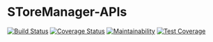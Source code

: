 # SToreManager-APIs

[![Build Status](https://travis-ci.org/MusyokiBryan/SToreManager-APIs.svg?branch=documentation-161356401)](https://travis-ci.org/MusyokiBryan/SToreManager-APIs)  [![Coverage Status](https://coveralls.io/repos/github/MusyokiBryan/SToreManager-APIs/badge.svg)](https://coveralls.io/github/MusyokiBryan/SToreManager-APIs)  [![Maintainability](https://api.codeclimate.com/v1/badges/c63a623d87c2cbf91ddb/maintainability)](https://codeclimate.com/github/MusyokiBryan/SToreManager-APIs/maintainability)  [![Test Coverage](https://api.codeclimate.com/v1/badges/c63a623d87c2cbf91ddb/test_coverage)](https://codeclimate.com/github/MusyokiBryan/SToreManager-APIs/test_coverage)







